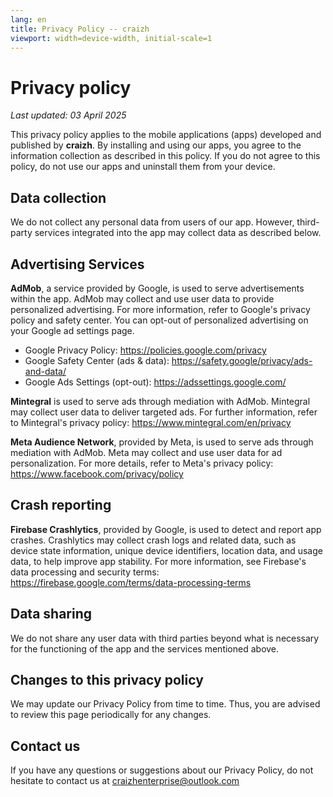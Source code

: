```yaml
---
lang: en
title: Privacy Policy -- craizh
viewport: width=device-width, initial-scale=1
---
```


# Privacy policy

*Last updated: 03 April 2025*

This privacy policy applies to the mobile applications (apps) developed
and published by **craizh**. By installing and using our apps, you agree
to the information collection as described in this policy. If you do not
agree to this policy, do not use our apps and uninstall them from your
device.

## Data collection

We do not collect any personal data from users of our app. However,
third-party services integrated into the app may collect data as
described below.

## Advertising Services

**AdMob**, a service provided by Google, is used to serve advertisements
within the app. AdMob may collect and use user data to provide
personalized advertising. For more information, refer to Google\'s
privacy policy and safety center. You can opt-out of personalized
advertising on your Google ad settings page.

-   Google Privacy Policy: https://policies.google.com/privacy
-   Google Safety Center (ads & data):
    https://safety.google/privacy/ads-and-data/
-   Google Ads Settings (opt-out): https://adssettings.google.com/

**Mintegral** is used to serve ads through mediation with AdMob.
Mintegral may collect user data to deliver targeted ads. For further
information, refer to Mintegral\'s privacy policy:
https://www.mintegral.com/en/privacy

**Meta Audience Network**, provided by Meta, is used to serve ads
through mediation with AdMob. Meta may collect and use user data for ad
personalization. For more details, refer to Meta\'s privacy policy:
https://www.facebook.com/privacy/policy

## Crash reporting

**Firebase Crashlytics**, provided by Google, is used to detect and
report app crashes. Crashlytics may collect crash logs and related data,
such as device state information, unique device identifiers, location
data, and usage data, to help improve app stability. For more
information, see Firebase\'s data processing and security terms:
https://firebase.google.com/terms/data-processing-terms

## Data sharing

We do not share any user data with third parties beyond what is
necessary for the functioning of the app and the services mentioned
above.

## Changes to this privacy policy

We may update our Privacy Policy from time to time. Thus, you are
advised to review this page periodically for any changes.

## Contact us

If you have any questions or suggestions about our Privacy Policy, do
not hesitate to contact us at craizhenterprise@outlook.com
